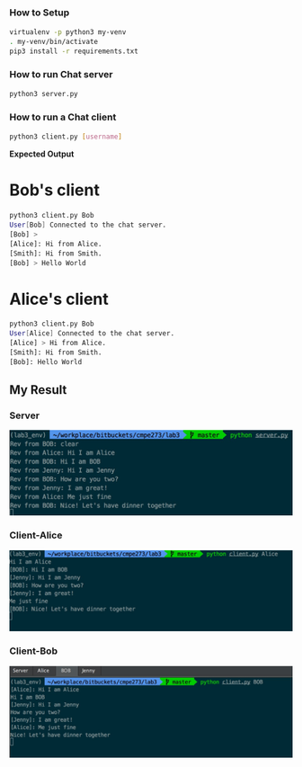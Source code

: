 ### How to Setup

```sh
virtualenv -p python3 my-venv
. my-venv/bin/activate
pip3 install -r requirements.txt
```

### How to run Chat server

```sh
python3 server.py
```

### How to run a Chat client

```sh
python3 client.py [username]
```

__Expected Output__

# Bob's client
```sh
python3 client.py Bob
User[Bob] Connected to the chat server.
[Bob] > 
[Alice]: Hi from Alice.
[Smith]: Hi from Smith.
[Bob] > Hello World
```

# Alice's client
```sh
python3 client.py Bob
User[Alice] Connected to the chat server. 
[Alice] > Hi from Alice.
[Smith]: Hi from Smith.
[Bob]: Hello World
```


## My Result
### Server
![Server](Server.jpg)

### Client-Alice
![Alice](Alice.jpg)

### Client-Bob
![BOB](Bob.jpg)